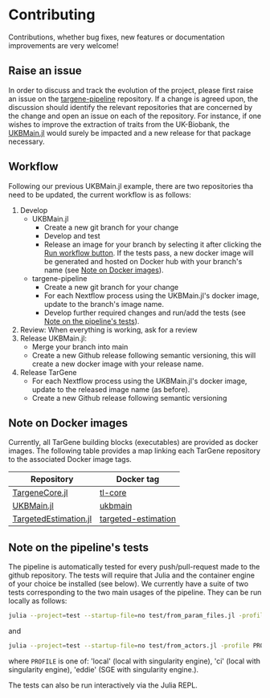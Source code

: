 # Contributing

Contributions, whether bug fixes, new features or documentation improvements are very welcome!

## Raise an issue

In order to discuss and track the evolution of the project, please first raise an issue on the [targene-pipeline](https://github.com/TARGENE/targene-pipeline/issues) repository. If a change is agreed upon, the discussion should identify the relevant repositories that are concerned by the change and open an issue on each of the repository. For instance, if one wishes to improve the extraction of traits from the UK-Biobank, the [UKBMain.jl](https://github.com/TARGENE/UKBMain.jl) would surely be impacted and a new release for that package necessary.

## Workflow

Following our previous UKBMain.jl example, there are two repositories tha need to be updated, the current workflow is as follows:

1. Develop
    - UKBMain.jl
        - Create a new git branch for your change
        - Develop and test
        - Release an image for your branch by selecting it after clicking the [Run workflow button](https://github.com/TARGENE/UKBMain.jl/actions/workflows/Release.yml). If the tests pass, a new docker image will be generated and hosted on Docker hub with your branch's name (see [Note on Docker images](@ref)).
    - targene-pipeline
        - Create a new git branch for your change
        - For each Nextflow process using the UKBMain.jl's docker image, update to the branch's image name.
        - Develop further required changes and run/add the tests (see [Note on the pipeline's tests](@ref)).
2. Review: When everything is working, ask for a review
3. Release UKBMain.jl:
    - Merge your branch into main
    - Create a new Github release following semantic versioning, this will create a new docker image with your release name.
4. Release TarGene
    - For each Nextflow process using the UKBMain.jl's docker image, update to the released image name (as before).
    - Create a new Github release following semantic versioning

## Note on Docker images

Currently, all TarGene building blocks (executables) are provided as docker images. The following table provides a map linking each TarGene repository to the associated Docker image tags.

| Repository | Docker tag |
| --- | --- |
| [TargeneCore.jl](https://github.com/TARGENE/TargeneCore.jl) | [tl-core](https://hub.docker.com/r/olivierlabayle/tl-core/tags) |
| [UKBMain.jl](https://github.com/TARGENE/UKBMain.jl) | [ukbmain](https://hub.docker.com/r/olivierlabayle/ukbmain/tags) |
| [TargetedEstimation.jl](https://github.com/TARGENE/TargetedEstimation.jl) | [targeted-estimation](https://hub.docker.com/r/olivierlabayle/targeted-estimation/tags) |

## Note on the pipeline's tests

The pipeline is automatically tested for every push/pull-request made to the github repository. The tests will require that Julia and the container engine of your choice be installed (see below). We currently have a suite of two tests corresponding to the two main usages of the pipeline. They can be run locally as follows:

```bash
julia --project=test --startup-file=no test/from_param_files.jl -profile PROFILE -resume
```

and

```bash
julia --project=test --startup-file=no test/from_actors.jl -profile PROFILE -resume
```

where `PROFILE` is one of: 'local' (local with singularity engine), 'ci' (local with singularity engine), 'eddie' (SGE with singularity engine.).

The tests can also be run interactively via the Julia REPL.
